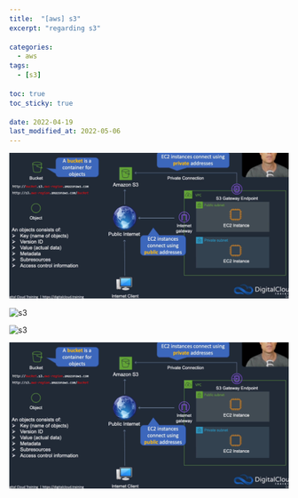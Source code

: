 ```yaml
---
title:  "[aws] s3"
excerpt: "regarding s3"

categories:
  - aws
tags:
  - [s3]

toc: true
toc_sticky: true
 
date: 2022-04-19
last_modified_at: 2022-05-06
---
```


![image s3](../../assets/images/aws/s3_arch.png)  

![s3](../../s3_arch.png)  

![s3](../s3_arch.png)  

![s3](../../_posts/aws/s3_arch.png)  